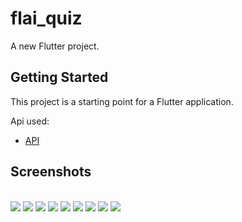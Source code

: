 # flai_quiz

A new Flutter project.

## Getting Started

This project is a starting point for a Flutter application.

Api used:

- [API](https://opentdb.com/api.php)

## Screenshots

<br>
<img src="screenshots/Screenshot_1.png">
<img src="screenshots/Screenshot_2.png">
<img src="screenshots/Screenshot_3.png">
<img src="screenshots/Screenshot_4.png">
<img src="screenshots/Screenshot_5.png">
<img src="screenshots/Screenshot_6.png">
<img src="screenshots/Screenshot_7.png">
<img src="screenshots/Screenshot_8.png">
<img src="screenshots/Screenshot_9.png">
